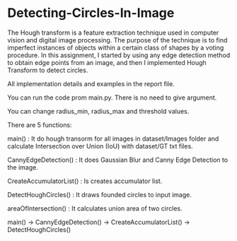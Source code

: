 # Detecting-Circles-In-Image
 
The Hough transform is a feature extraction technique used in computer vision and digital image processing. The purpose of the technique is to find imperfect instances of objects within a certain class of shapes by a voting procedure. In this assignment, I started by using any edge detection method to obtain edge points from an image, and then I implemented Hough Transform to detect circles.

All implementation details and examples in the report file. 

You can run the code prom main.py. There is no need to give argument. 

You can change radius_min, radius_max and threshold values. 

There are 5 functions: 

main() : It do hough transorm for all images in dataset/Images folder and calculate Intersection over Union (IoU) with dataset/GT txt files. 

CannyEdgeDetection() : It does Gaussian Blur and Canny Edge Detection to the image.

CreateAccumulatorList() : Is creates accumulator list. 

DetectHoughCircles() : It draws founded circles to input image.

areaOfIntersection() : It calculates union area of two circles.

main() -> CannyEdgeDetection() -> CreateAccumulatorList() -> DetectHoughCircles()

